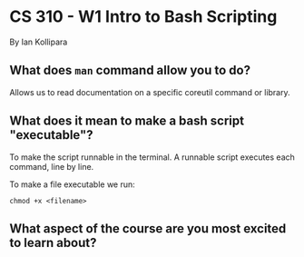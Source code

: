 # CS 310 - W1 Intro to Bash Scripting

By Ian Kollipara

## What does `man` command allow you to do?
Allows us to read documentation on a specific coreutil command or library.
## What does it mean to make a bash script "executable"?
To make the script runnable in the terminal.
A runnable script executes each command, line by line.

To make a file executable we run:
```
chmod +x <filename>
```

## What aspect of the course are you most excited to learn about?


